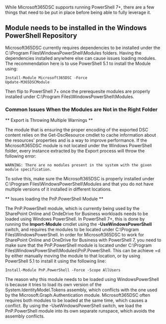 While Microsoft365DSC supports running PowerShell 7+, there are a few things that need to be put in place before being able to fully leverage it.

## Module needs to be installed in the Windows PowerShell Repository

Microsoft365DSC currently requires dependencies to be installed under the C:\Program Files\WindowsPowerShell\Modules folders. Having the dependencies installed anywhere else can cause issues loading modules. The recommendation here is to use PowerShell 5.1 to install the Module using:

```
Install-Module Microsoft365DSC -Force
Update-M365DSCModule
```

Then flip to PowerShell 7+ once the prerequesite modules are properly installed under C:\Program Files\WindowsPowerShell\Modules.

### Common Issues When the Modules are Not in the Right Folder

** Export is Throwing Multiple Warnings **

The module that is ensuring the proper encoding of the exported DSC content relies on the Get-DscResource cmdlet to cache information about the resources' properties and is a way to improve performance. If the Microsoft365DSC module is not located under the Windows PowerShell folder, every instance extracted by the Export process will throw the following error:

```
WARNING: There are no modules present in the system with the given module specification.
```

To solve this, make sure the Microsoft365DSC is properly installed under C:\Program Files\WindowsPowerShell\Modules and that you do not have multiple versions of it installed in different locations.

** Issues loading the PnP.PowerShell Module **

The PnP.PowerShell module, which is currently being used by the SharePoint Online and OndeDrive for Business workloads needs to be loaded using Windows PowerShell. In PowerShell 7+, this is done by running the **Import-Module** cmdlet using the **-UseWindowsPowerShell** switch, and requires the modules to be located under C:\Program Files\WindowsPowerShell. In order for Microsoft365DSC to work for SharePoint Online and OneDrive for Business with PowerShell 7, you need to make sure that the PnP.PowerShell module is located under C:\Program Files\WindowsPowerShell\Modules\PnP.PowerShell. This can be achieve =d by either manually moving the module to that location, or by using PowerShell 5.1 to install it using the following line:

```
Install-Module PnP.PowerShell -Force -Scope AllUsers
```

The reason why this module needs to be loaded using WindowsPowerShell is because it tries to load its own version of the System.IdentityModel.Tokens assembly, which conflicts with the one used by the Microsoft.Graph.Authentication module. Microsoft365DSC often requires both modules to be loaded at the same time, which causes a conflict. By using the -UseWindowsPowerShell switch, we load the PnP.PowerShell module into its own separate runspace, which avoids the assembly conflicts.
